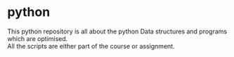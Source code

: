# python
This python repository is all about the python Data structures and programs which are optimised.\
All the scripts are either part of the course or assignment.
